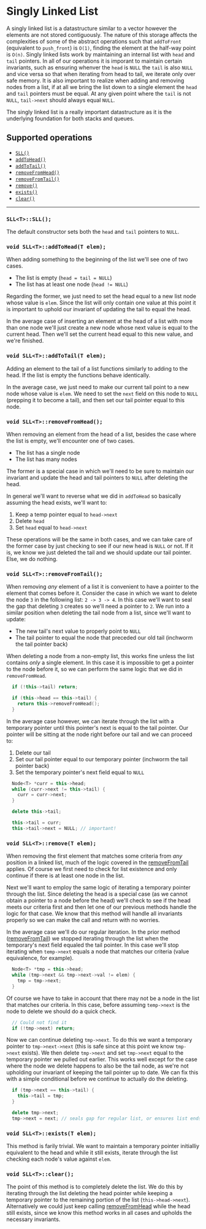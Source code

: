 # Singly Linked List

A singly linked list is a datastructure similar to a vector however the elements are not stored contiguously. The nature of this storage
affects the complexities of some of the abstract operations such that `addToFront` (equivalent to `push_front`) is `O(1)`, finding the element
at the half-way point is `O(n)`. Singly linked lists work by maintaining an internal list with `head` and `tail` pointers. In all of our operations
it is imporant to maintain certain invariants, such as ensuring whenver the `head` is `NULL` the `tail` is also `NULL` and vice versa so that when
iterating from head to tail, we iterate only over safe memory. It is also important to realize when adding and removing nodes from a list, if at
all we bring the list down to a single element the `head` and `tail` pointers must be equal. At any given point where the `tail` is not `NULL`,
`tail->next` should always equal `NULL`.

The singly linked list is a really important datastructure as it is the underlying foundation for both stacks and queues.

## Supported operations

 - [`SLL()`](#default-constructor)
 - [`addToHead()`](#addToHead)
 - [`addToTail()`](#addToTail)
 - [`removeFromHead()`](#removeFromHead)
 - [`removeFromTail()`](#removeFromTail)
 - [`remove()`](#remove)
 - [`exists()`](#exists)
 - [`clear()`](#clear)

----

<a name="default-constructor"></a>
### `SLL<T>::SLL();`

The default constructor sets both the `head` and `tail` pointers to `NULL`.

<a name="addToHead"></a>
### `void SLL<T>::addToHead(T elem);`

When adding something to the beginning of the list we'll see one of two cases.

 - The list is empty (`head = tail = NULL`)
 - The list has at least one node (`head != NULL`)

Regarding the former, we just need to set the head equal to a new list node whose value is `elem`. Since the list will only contain
one value at this point it is important to uphold our invariant of updating the tail to equal the head.

In the average case of inserting an element at the head of a list with more than one node we'll just create a new node whose next
value is equal to the current head. Then we'll set the current head equal to this new value, and we're finished.

<a name="addToTail"></a>
### `void SLL<T>::addToTail(T elem);`

Adding an element to the tail of a list functions similarly to adding to the head. If the list is empty the functions behave identically.

In the average case, we just need to make our current tail point to a new node whose value is `elem`. We need to set the `next` field on
this node to `NULL` (prepping it to become a tail), and then set our tail pointer equal to this node.

<a name="removeFromHead"></a>
### `void SLL<T>::removeFromHead();`

When removing an element from the head of a list, besides the case where the list is empty, we'll encounter one of two cases.

 - The list has a single node
 - The list has many nodes

The former is a special case in which we'll need to be sure to maintain our invariant and update the head and tail pointers to `NULL`
after deleting the head.

In general we'll want to reverse what we did in `addToHead` so basically assuming the head exists, we'll want to:

1. Keep a temp pointer equal to `head->next`
2. Delete `head`
3. Set `head` equal to `head->next`

These operations will be the same in both cases, and we can take care of the former case by just checking to see if our new head is `NULL` or
not. If it is, we know we just deleted the tail and we should update our tail pointer. Else, we do nothing.

<a name="removeFromTail"></a>
### `void SLL<T>::removeFromTail();`

When removing *any* element of a list it is convenient to have a pointer to the element that comes before it. Consider the case in which we want
to delete the node `3` in the following list: `2 -> 3 -> 4`. In this case we'll want to seal the gap that deleting `3` creates so we'll need a
pointer to `2`. We run into a similar position when deleting the tail node from a list, since we'll want to update:

 - The new tail's next value to properly point to `NULL`
 - The tail pointer to equal the node that preceded our old tail (inchworm the tail pointer back)

When deleting a node from a non-empty list, this works fine unless the list contains *only* a single element. In this case it is impossible to get
a pointer to the node before it, so we can perform the same logic that we did in `removeFromHead`.

```cpp
  if (!this->tail) return;

  if (this->head == this->tail) {
    return this->removeFromHead();
  }
```

In the average case however, we can iterate through the list with a temporary pointer until this pointer's next is equal to the tail pointer. Our
pointer will be sitting at the node right before our tail and we can proceed to:

1. Delete our tail
2. Set our tail pointer equal to our temporary pointer (inchworm the tail pointer back)
3. Set the temporary pointer's next field equal to `NULL`

```cpp
  Node<T> *curr = this->head;
  while (curr->next != this->tail) {
    curr = curr->next;
  }

  delete this->tail;

  this->tail = curr;
  this->tail->next = NULL; // important!
```

<a name="remove"></a>
### `void SLL<T>::remove(T elem);`

When removing the first element that matches some criteria from *any* position in a linked list, much of the logic covered in the
<a href="#removeFromTail">removeFromTail</a> applies. Of course we first need to check for list existence and only continue if
there is at least one node in the list.

Next we'll want to employ the same logic of iterating a temporary pointer through the list. Since deleting the head is a special case
(as we cannot obtain a pointer to a node before the head) we'll check to see if the head meets our criteria first and then let one of
our previous methods handle the logic for that case. We know that this method will handle all invariants properly so we can make the call
and return with no worries.

In the average case we'll do our regular iteration. In the prior method (<a href="#removeFromTail">removeFromTail</a>) we stopped iterating
through the list when the temporary's next field equaled the tail pointer. In this case we'll stop iterating when `temp->next` equals a node
that matches our criteria (value equivalence, for example).

```cpp
  Node<T> *tmp = this->head;
  while (tmp->next && tmp->next->val != elem) {
    tmp = tmp->next;
  }
```

Of course we have to take in account that there may not be a node in the list that matches our criteria. In this case, before assuming `temp->next` is
the node to delete we should do a quick check.

```cpp
  // Could not find it
  if (!tmp->next) return;
```

Now we can continue deleting `tmp->next`. To do this we want a temporary pointer to `tmp->next->next` (this is safe since at this point we know `tmp->next`
exists). We then delete `tmp->next` and set `tmp->next` equal to the temporary pointer we pulled out earlier. This works well except for the case where the
node we delete happens to also be the tail node, as we're not upholding our invariant of keeping the tail pointer up to date. We can fix this with a simple
conditional before we continue to actually do the deleting.

```cpp
  if (tmp->next == this->tail) {
    this->tail = tmp;
  }

  delete tmp->next;
  tmp->next = next; // seals gap for regular list, or ensures list ends with NULL
```

<a name="exists"></a>
### `void SLL<T>::exists(T elem);`

This method is farily trivial. We want to maintain a temporary pointer initialliy equivalent to the head and while it still
exists, iterate through the list checking each node's value against `elem`.

<a name="clear"></a>
### `void SLL<T>::clear();`

The point of this method is to completely delete the list. We do this by iterating through the list deleting the head pointer while keeping
a temporary pointer to the remaining portion of the list (`this->head->next`). Alternatively we could just keep calling
<a href="#removeFromHead">removeFromHead</a> while the head still exists, since we know this method works in all cases and
upholds the necessary invariants.
